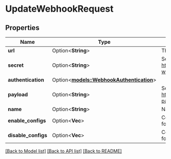 # UpdateWebhookRequest

## Properties

Name | Type | Description | Notes
------------ | ------------- | ------------- | -------------
**url** | Option<**String**> | The webhook URL. Must be https | [optional]
**secret** | Option<**String**> | See: https://docs.doppler.com/docs/webhooks#verify-webhook-with-request-signing | [optional]
**authentication** | Option<[**models::WebhookAuthentication**](WebhookAuthentication.md)> |  | [optional]
**payload** | Option<**String**> | See: https://docs.doppler.com/docs/webhooks#default-payload | [optional]
**name** | Option<**String**> | Name of the webhook. | [optional]
**enable_configs** | Option<**Vec<String>**> | Config slugs that the webhook should be enabled for | [optional]
**disable_configs** | Option<**Vec<String>**> | Config slugs that the webhook should be disabled for | [optional]

[[Back to Model list]](../README.md#documentation-for-models) [[Back to API list]](../README.md#documentation-for-api-endpoints) [[Back to README]](../README.md)


